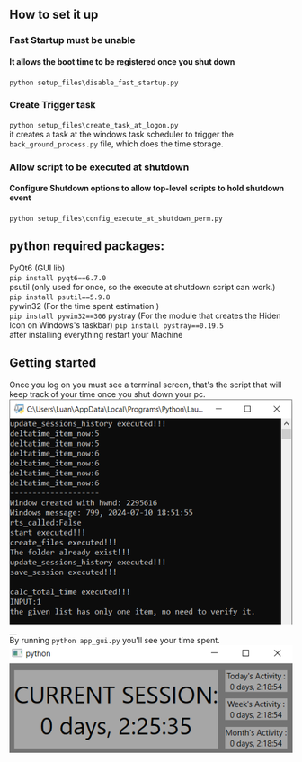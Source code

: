 ## How to set it up

### Fast Startup must be unable
#### It allows the boot time to be registered once you shut down
``python setup_files\disable_fast_startup.py ``

### Create Trigger task
``python setup_files\create_task_at_logon.py`` <br />
it creates a task at the windows task scheduler to trigger the `back_ground_process.py` file, which does the time storage. 

### Allow script to be executed at shutdown
#### Configure Shutdown options to allow top-level scripts to hold shutdown event
``python setup_files\config_execute_at_shutdown_perm.py``

## python required packages:
PyQt6 (GUI lib) <br />
``pip install pyqt6==6.7.0`` <br />
psutil (only used for once, so the execute at shutdown script can work.) <br />
``pip install psutil==5.9.8`` <br />
pywin32 (For the time spent estimation )<br />
``pip install pywin32==306``
pystray (For the module that creates the Hiden Icon on Windows's taskbar)
``pip install pystray==0.19.5``
<br/>
after installing everything restart your Machine

## Getting started
Once you log on you must see a terminal screen, that's the script that will keep track of your time once you shut down your pc.<br />
![alt text](image-1.png)__
<br />
By running ``python app_gui.py`` you'll see your time spent. <br />
![alt text](image.png)
<br />

